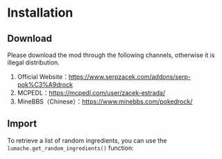 # Installation

## Download

Please download the mod through the following channels, otherwise it is illegal distribution.

1. Official Website：<https://www.serpzacek.com/addons/serp-pok%C3%A9drock>
2. MCPEDL：<https://mcpedl.com/user/zacek-estrada/>
3. MineBBS（Chinese）：<https://www.minebbs.com/pokedrock/>

## Import

To retrieve a list of random ingredients,
you can use the `lumache.get_random_ingredients()` function:

